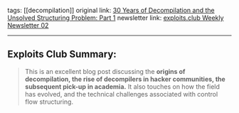 tags:  [[decompilation]] 
original link:  [30 Years of Decompilation and the Unsolved Structuring Problem: Part 1](https://mahaloz.re/dec-history-pt1?ref=blog.exploits.club)
newsletter link:  [exploits.club Weekly Newsletter 02](https://blog.exploits.club/exploits-club-weekly-newsletter-02/)

---
## Exploits Club Summary:
> This is an excellent blog post discussing the **origins of decompilation, the rise of decompilers in hacker communities, the subsequent pick-up in academia.** It also touches on how the field has evolved, and the technical challenges associated with control flow structuring. 